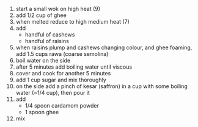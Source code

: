 1. start a small wok on high heat (9)
2. add 1/2 cup of ghee
3. when melted reduce to high medium heat (7)
4. add
    - handful of cashews
    - handful of raisins
5. when raisins plump and cashews changing colour, and ghee foaming, add 1.5 cups rawa (coarse semolina)
6. boil water on the side
7. after 5 minutes add boiling water until viscous
8. cover and cook for another 5 minutes
9. add 1 cup sugar and mix thoroughly
10. on the side add a pinch of kesar (saffron) in a cup with some boiling water (~1/4 cup), then pour it
11. add
    - 1/4 spoon cardamom powder
    - 1 spoon ghee
12. mix